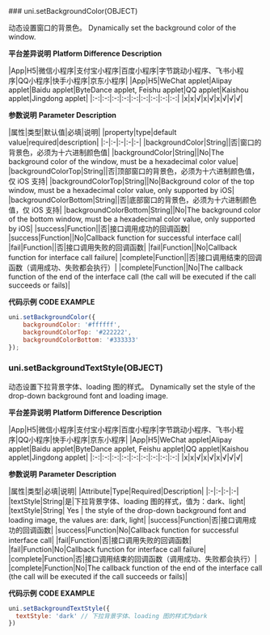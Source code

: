 <md-translatedByGoogle />
### uni.setBackgroundColor(OBJECT)

动态设置窗口的背景色。
Dynamically set the background color of the window.

**平台差异说明**
**Platform Difference Description**

|App|H5|微信小程序|支付宝小程序|百度小程序|字节跳动小程序、飞书小程序|QQ小程序|快手小程序|京东小程序|
|App|H5|WeChat applet|Alipay applet|Baidu applet|ByteDance applet, Feishu applet|QQ applet|Kaishou applet|Jingdong applet|
|:-:|:-:|:-:|:-:|:-:|:-:|:-:|:-:|:-:|
|x|x|√|x|√|x|√|√|√|

**参数说明**
**Parameter Description**

|属性|类型|默认值|必填|说明|
|property|type|default value|required|description|
|:-|:-|:-|:-|:-|
|backgroundColor|String||否|窗口的背景色，必须为十六进制颜色值|
|backgroundColor|String||No|The background color of the window, must be a hexadecimal color value|
|backgroundColorTop|String||否|顶部窗口的背景色，必须为十六进制颜色值，仅 iOS 支持|
|backgroundColorTop|String||No|Background color of the top window, must be a hexadecimal color value, only supported by iOS|
|backgroundColorBottom|String||否|底部窗口的背景色，必须为十六进制颜色值，仅 iOS 支持|
|backgroundColorBottom|String||No|The background color of the bottom window, must be a hexadecimal color value, only supported by iOS|
|success|Function||否|接口调用成功的回调函数|
|success|Function||No|Callback function for successful interface call|
|fail|Function||否|接口调用失败的回调函数|
|fail|Function||No|Callback function for interface call failure|
|complete|Function||否|接口调用结束的回调函数（调用成功、失败都会执行）|
|complete|Function||No|The callback function of the end of the interface call (the call will be executed if the call succeeds or fails)|

**代码示例**
**CODE EXAMPLE**

```javascript
uni.setBackgroundColor({
    backgroundColor: '#ffffff',
    backgroundColorTop: '#222222',
    backgroundColorBottom: '#333333'
});
```

### uni.setBackgroundTextStyle(OBJECT)

动态设置下拉背景字体、loading 图的样式。
Dynamically set the style of the drop-down background font and loading image.

**平台差异说明**
**Platform Difference Description**

|App|H5|微信小程序|支付宝小程序|百度小程序|字节跳动小程序、飞书小程序|QQ小程序|快手小程序|京东小程序|
|App|H5|WeChat applet|Alipay applet|Baidu applet|ByteDance applet, Feishu applet|QQ applet|Kaishou applet|Jingdong applet|
|:-:|:-:|:-:|:-:|:-:|:-:|:-:|:-:|:-:|
|x|x|√|x|√|x|√|√|√|

**参数说明**
**Parameter Description**

|属性|类型|必填|说明|
|Attribute|Type|Required|Description|
|:-|:-|:-|:-|
|textStyle|String|是|下拉背景字体、loading 图的样式，值为：dark、light|
|textStyle|String| Yes | the style of the drop-down background font and loading image, the values are: dark, light|
|success|Function|否|接口调用成功的回调函数|
|success|Function|No|Callback function for successful interface call|
|fail|Function|否|接口调用失败的回调函数|
|fail|Function|No|Callback function for interface call failure|
|complete|Function|否|接口调用结束的回调函数（调用成功、失败都会执行）|
|complete|Function|No|The callback function of the end of the interface call (the call will be executed if the call succeeds or fails)|

**代码示例**
**CODE EXAMPLE**

```javascript
uni.setBackgroundTextStyle({
  textStyle: 'dark' // 下拉背景字体、loading 图的样式为dark
})
```

